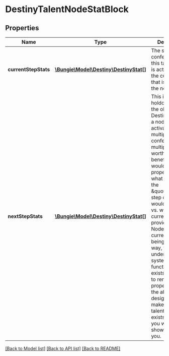 # DestinyTalentNodeStatBlock

## Properties
Name | Type | Description | Notes
------------ | ------------- | ------------- | -------------
**currentStepStats** | [**\Bungie\Model\Destiny\DestinyStat[]**](DestinyStat.md) | The stat benefits conferred when this talent node is activated for the current Step that is active on the node. | [optional] 
**nextStepStats** | [**\Bungie\Model\Destiny\DestinyStat[]**](DestinyStat.md) | This is a holdover from the old days of Destiny 1, when a node could be activated multiple times, conferring multiple steps worth of benefits: you would use this property to show what activating the \&quot;next\&quot; step on the node would provide vs. what the current step is providing. While Nodes are currently not being used this way, the underlying system for this functionality still exists. I hesitate to remove this property while the ability for designers to make such a talent grid still exists. Whether you want to show it is up to you. | [optional] 

[[Back to Model list]](../README.md#documentation-for-models) [[Back to API list]](../README.md#documentation-for-api-endpoints) [[Back to README]](../README.md)


